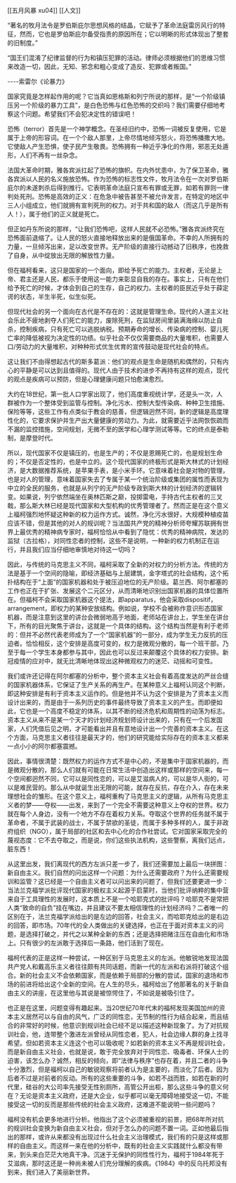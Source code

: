 
[[五月风暴 xu04]]
[[人文]]


“著名的牧月法令是罗伯斯庇尔思想风格的结晶，它赋予了革命法庭雷厉风行的特征，然而，它也是罗伯斯庇尔备受指责的原因所在；它以明晰的形式体现出了整套的旧制度。”

“国王们混淆了纪律监督的行为和镇压犯罪的活动。律师必须根据他们的思维习惯来改造一切，因此，无知、邪念和粗心变成了造反、犯罪或者叛国。”

----索雷尔《论暴力》

国家究竟是怎样起作用的呢？它当真如恩格斯和列宁所说的那样，是“一个阶级镇压另一个阶级的暴力工具”，是白色恐怖与红色恐怖的交织吗？我们需要仔细地考察这个问题。希望我们不会犯决定性的错误吧！

恐怖（terror）首先是一个神学概念。在圣经旧约中，恐怖一词被反复使用，它是属于上帝的形容词。在一个个敌人那里，上帝尽情地倾泻怒火，将恐怖播撒大地。它使敌人产生恐惧，使子民产生敬畏。恐怖拥有一种近乎净化的作用，邪恶无处遁形，人们不再有一丝杂念。

法国大革命时期，雅各宾派扛起了恐怖的旗帜。在内外忧患中，为了保卫革命，雅各宾派以人民的名义施放恐怖。作为恐怖的标志性文件，牧月法令在一次对罗伯斯庇尔的未遂刺杀后得到推行。它表明革命法庭只宣布有罪或无罪，如若有罪则一律判处死刑。恐怖是高效的正义：在危急中被告甚至不被允许发言，在特定的地区中三人小组成立，他们就拥有宣判死刑的权力。对于共和国的敌人（而这几乎是所有人！），属于他们的正义就是死亡。

但正如丹东所说的那样，“让我们恐怖吧，这样人民就不必恐怖。”雅各宾派终究在恐怖面前退缩了。让人民的怒火直接地释放出来的是俄国革命。不幸的人所拥有的力量，一旦倾泻出来，足以改变世界。无产阶级的直接行动撼动了旧秩序，也挽救了自身，从中绽放出无限的解放性力量。

但在福柯看来，这只是国家的一个面向，即给予死亡的能力。主权者，无论是上帝、君主还是人民，都乐于使用这一能力来彰显自我的存在。事实上，只有在他们给予死亡的时候，才体会到自己的生存，自己的权力。主权者的臣民近乎处于薛定谔的状态，半生半死，似生似死。

但现代社会的另一个面向在古代是不存在的：这就是管理生命。现代的人道主义社会乐此不疲地剥夺人们死亡的能力，废除死刑，在监狱房间里装满海绵以防止自杀，控制疾病，只有死亡可以逃脱纳税。预期寿命的增长、传染病的控制、婴儿死亡率的降低被视为决定性的功绩。似乎社会不仅仅需要商品的大量堆积，也需要人口/劳动力的大量堆积，对种种形式优生优育的宣传鼓动是现代社会的特点。

这让我们不由得想起古代的斯多葛派：他们的观点是生命是随机和偶然的，只有内心的平静是可以达到且值得的。现代人由于技术的进步不再持有这样的观点，现代的观点是疾病可以预防，但是心理健康问题只怕愈演愈烈。

大约在18世纪，第一批人口学家出现了，他们高度重视统计学，还是头一次，人群被作为一个整体受到监管与控制。净化污水、控制大型传染病、种种卫生措施、保险等等，这些工作有点类似于教会的慈善，但逻辑迥然不同，新的逻辑是高度理性化的，它要求保护并生产出大量健康的劳动力。为此，就需要近乎法网恢恢疏而不漏的监控措施，空间规划，无微不至的医学和心理学测试等等。它的终点是泰勒制，是摩登时代。

所以，现代国家不仅是镇压的，也是生产的；不仅是恩赐死亡的，也是规划生命的；不仅是否定性的，也是中立的。这个现代国家的终极形式是斯大林式的计划经济，是大数据推荐系统，是苹果手表，是小米手环。它意味着社会是对物的管理，也是对人的管理，意味着国家失去了专属于某一个统治阶级或集团的属性而表现为中立的全民的服务，也就是从列宁的无产阶级专政到斯大林的计划经济的逻辑转变。如果说，列宁依然端坐在奥林匹斯之巅，投掷雷电，手持古代主权者的三叉戟，那么斯大林已经是现代国家和大型机构的优秀管理者了。然而正是在这个意义上福柯强烈地怀疑这种新的权力运作方式。诚然，净化污水很好，大规模种植疫苗应该不错，但是其他的对人的规训呢？当法国共产党的精神分析师夸耀苏联拥有世界上最优秀的精神病专家时，福柯恰恰从中看到了隐忧：优秀的精神病院，发达的监狱（古拉格），对同性恋者的控制，这些不是说明，一种新的权力机制正在运行，并且我们应当仔细地审慎地对待这一切吗？

因此，与传统的马克思主义不同，福柯采取了全新的对权力的分析方法。传统的方法是基于一个空间的隐喻，即经济基础与上层建筑，金字塔式的社会结构，这个拓扑结构在于“上面”的国家机器和处于被压迫地位的无产阶级。葛兰西、阿尔都塞的工作也正在于扩张、发展这个二元区分，从而清晰地识别出国家机器的具体位置所在。但福柯不会采取国家机器这个提法，即apparatus，他会采取dispositif，arrangement，即权力的某种安放结构。例如说，学校不会被称作意识形态国家机器，而是注意到这里的讲台会微弱地高于地面，老师站在讲台上，学生坐在讲台下，所有的目光聚焦于讲台，这就是一个具体的结构。这个结构当然是有利于老师的：但并不必然代表老师成为了一个“国家机器”的一部分，成为学生无力反抗的压迫者。恰恰相反，这个安排是高度可变的，权力是微观分散的，每一个班干部，乃至于每一个学生本身都参与其中，因此也可以反过来颠覆这个具体的权力安排。新冠疫情的应对中，就无比清晰地体现出这种微观权力的迷茫、动摇和可变性。

我们或许还记得在阿尔都塞的分析中，整个资本主义社会有着高度发达的严丝合缝的国家机器体系，它保证了生产关系的再生产。在某种意义上福柯认同这个判断，即这种安排是有利于资本主义运作的。但是他并不认为这个安排是为了资本主义而设计出来的，而是由于一系列历史的事件最终导致了资本主义的产生。而即便如此，它也是一个高度不稳定的体系，以其不断的经济危机和周期性的动荡为标志。资本主义从来不是某一个天才的计划经济规划师设计出来的，只有在一个后发国家，人们凭借后见之明，才可能看出并且有意地设计出一个完善的资本主义。在这个方面，马克思主义者往往是最天才的，他们的研究能给实际存在的资本主义都来一点小小的阿尔都塞震撼。

因此，事情很清楚：既然权力的运作方式不是中心的，不是集中于国家机器的，而是微观分散的，那么人们就有可能在日常生活中创造出这样或那样的空间来，每一个空间都迥然不同，它可以是同性恋的，可以是艾滋病人的，可以是华人街的，可以是难民营的。那么从中就诞生出无限的可能，就存在反抗，存在介入，存在未来理想社会的雏形。在这个意义上，福柯重构了马克思主义的逻辑，从所有马克思主义者的梦——夺权——出发，来到了一个完全不需要这种意义上夺权的世界。权力就在每个人身边，没有一个地方不存在着权力关系。夺取这个世界的任务就不属于革命者，不属于武装的战士，不属于禁欲的圣徒，而属于多种多样的人，属于非政府组织（NGO），属于局部的社区和去中心化的合作社尝试。它对国家采取完全的蔑视态度：它不去夺取之，而是说，你们这些执法机构，这些警察，离我们远点，脏东西！

从这里出发，我们离现代的西方左派只差一步了，我们还需要加上最后一块拼图：新自由主义。我们自然的问出这样一个问题：为什么还需要政府？为什么还需要规训和监管？这已经是一个自由主义者可以问出来的问题了，但我们还要更进一步：当法兰克福学派批评现代国家的极权主义起源于启蒙时，当他们批评纳粹的集中营来自于工具理性的发展时，这本质上不是一个哈耶克式的批评吗？哈耶克不是常把人类“致命的自负”挂在嘴边，并且建议不要太相信理性的计划经济吗？二者唯一的区别在于，法兰克福学派给出的是左边的回答，社会主义，而哈耶克给出的是右边的回答，即市场。70年代的全人类做出的关键选择，也正在于面对资本主义的问题，是选择打破之，并代之以某种全新的东西；还是选择把赌注压在自由化和市场上。只有很少的左派敢于选择后一条路，他们活到了现在。

福柯代表的正是这样一种尝试，一种区别于马克思主义的左派。他敏锐地发现法国共产党人和戴高乐主义者往往颇有共同话题，而新一代的左派和右派将打破这个组合。新的社会主义不会依赖国家，而是依赖于局部的分散的尝试，国家的退场和市场的前进将给出这个全新的空间。在人生的尽头，福柯给出了他那著名的关于新自由主义的讲座，在这里他与其说是被惊愕住了，不如说是被吸引住了。

也正是在这里，问题变得有趣起来。当20世纪70年代末的福柯发现美国加州的资本主义居然可以与自由的风气，广泛的同性恋，无节制的性行为结合起来，而且结合的非常好的时候，他意识到规训社会已经不足以描述这种新现象了。为了对抗规训社会，他，连带整个激进左派曾经从同性恋者，犯人，社会边缘人群的身上找寻希望。但如若资本主义连这个也可以吸收呢？如若新的资本主义不再是规训社会，而是新自由主义社会，也就是说，敢于完全放弃对于同性恋、吸毒者、环保人士的迫害，该怎么办？诚然，相反的倾向，即“法律与秩序”也存在着，并且二者的斗争十分激烈，但是福柯以自己的敏锐观察将前者认为是主要的，而淡化了后者。因为后者不过是对前者的反动。所有的这些重要的斗争，如若不战而胜，如若在新的时代里，硅谷的大公司率先接受无性别厕所，高管公开出柜，那么这些斗争的意义何在？无论是资本主义政府，还是大企业，似乎都可以毫无障碍地接受这一切，不能接受这一切的反而是那些传统的社会主义政府，这难道不能说明一些问题吗？

福柯没有机会更多地进行分析。他指出了这个必须被重视的前景，把68年所对抗的规训社会变换为新自由主义社会，但对于怎么办的问题不置一词。正如他最后指出的那样，或许从来都没有出现过什么社会主义治理模式，我们有的只是这样或那样的自由主义。而这样一来在他的分析中，既有的社会主义实践就什么都没有带来，到头来白茫茫大地真干净。沉迷于无保护的同性性行为，福柯于1984年死于艾滋病，那时这还是一种尚未被人们充分理解的疾病。《1984》中的反乌托邦没有到来，我们进入了美丽新世界。


